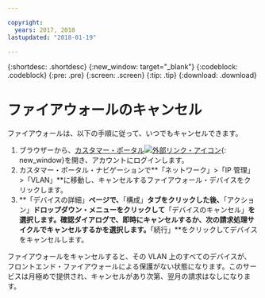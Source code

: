 ```yaml
---

copyright:
  years: 2017, 2018
lastupdated: "2018-01-19"

---
```


{:shortdesc: .shortdesc}
{:new_window: target="_blank"}
{:codeblock: .codeblock}
{:pre: .pre}
{:screen: .screen}
{:tip: .tip}
{:download: .download}

# ファイアウォールのキャンセル

ファイアウォールは、以下の手順に従って、いつでもキャンセルできます。

1. ブラウザーから、[カスタマー・ポータル![外部リンク・アイコン](../../icons/launch-glyph.svg "外部リンク・アイコン")](https://control.softlayer.com/){: new_window}を開き、アカウントにログインします。
2. カスタマー・ポータル・ナビゲーションで**「ネットワーク」>「IP 管理」>「VLAN」**に移動し、キャンセルするファイアウォール・デバイスをクリックします。
3. **「デバイスの詳細」**ページで、**「構成」**タブをクリックした後、**「アクション」**ドロップダウン・メニューをクリックして**「デバイスのキャンセル」**を選択します。確認ダイアログで、即時にキャンセルするか、次の請求処理サイクルでキャンセルするかを選択します。**「続行」**をクリックしてデバイスをキャンセルします。

ファイアウォールをキャンセルすると、その VLAN 上のすべてのデバイスが、フロントエンド・ファイアウォールによる保護がない状態になります。このサービスは月極めで提供され、キャンセルがあり次第、翌月の請求はなしになります。
